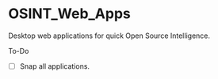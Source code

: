 # OSINT_Web_Apps
Desktop web applications for quick Open Source Intelligence.

To-Do
- [ ] Snap all applications.